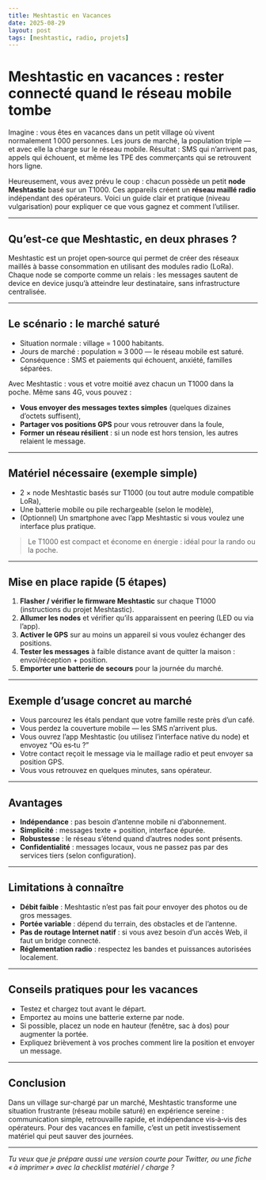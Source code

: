 ```yaml
---
title: Meshtastic en Vacances
date: 2025-08-29
layout: post
tags: [meshtastic, radio, projets]
---
```


# Meshtastic en vacances : rester connecté quand le réseau mobile tombe

Imagine : vous êtes en vacances dans un petit village où vivent normalement 1 000 personnes. Les jours de marché, la population triple — et avec elle la charge sur le réseau mobile. Résultat : SMS qui n’arrivent pas, appels qui échouent, et même les TPE des commerçants qui se retrouvent hors ligne.

Heureusement, vous avez prévu le coup : chacun possède un petit **node Meshtastic** basé sur un T1000. Ces appareils créent un **réseau maillé radio** indépendant des opérateurs. Voici un guide clair et pratique (niveau vulgarisation) pour expliquer ce que vous gagnez et comment l’utiliser.

---

## Qu’est‑ce que Meshtastic, en deux phrases ?

Meshtastic est un projet open‑source qui permet de créer des réseaux maillés à basse consommation en utilisant des modules radio (LoRa). Chaque node se comporte comme un relais : les messages sautent de device en device jusqu’à atteindre leur destinataire, sans infrastructure centralisée.

---

## Le scénario : le marché saturé

* Situation normale : village = 1 000 habitants.
* Jours de marché : population ≈ 3 000 — le réseau mobile est saturé.
* Conséquence : SMS et paiements qui échouent, anxiété, familles séparées.

Avec Meshtastic : vous et votre moitié avez chacun un T1000 dans la poche. Même sans 4G, vous pouvez :

* **Vous envoyer des messages textes simples** (quelques dizaines d’octets suffisent),
* **Partager vos positions GPS** pour vous retrouver dans la foule,
* **Former un réseau résilient** : si un node est hors tension, les autres relaient le message.

---

## Matériel nécessaire (exemple simple)

* 2 × node Meshtastic basés sur T1000 (ou tout autre module compatible LoRa),
* Une batterie mobile ou pile rechargeable (selon le modèle),
* (Optionnel) Un smartphone avec l’app Meshtastic si vous voulez une interface plus pratique.

> Le T1000 est compact et économe en énergie : idéal pour la rando ou la poche.

---

## Mise en place rapide (5 étapes)

1. **Flasher / vérifier le firmware Meshtastic** sur chaque T1000 (instructions du projet Meshtastic).
2. **Allumer les nodes** et vérifier qu’ils apparaissent en peering (LED ou via l’app).
3. **Activer le GPS** sur au moins un appareil si vous voulez échanger des positions.
4. **Tester les messages** à faible distance avant de quitter la maison : envoi/réception + position.
5. **Emporter une batterie de secours** pour la journée du marché.

---

## Exemple d’usage concret au marché

* Vous parcourez les étals pendant que votre famille reste près d’un café.
* Vous perdez la couverture mobile — les SMS n’arrivent plus.
* Vous ouvrez l’app Meshtastic (ou utilisez l’interface native du node) et envoyez “Où es‑tu ?”
* Votre contact reçoit le message via le maillage radio et peut envoyer sa position GPS.
* Vous vous retrouvez en quelques minutes, sans opérateur.

---

## Avantages

* **Indépendance** : pas besoin d’antenne mobile ni d’abonnement.
* **Simplicité** : messages texte + position, interface épurée.
* **Robustesse** : le réseau s’étend quand d’autres nodes sont présents.
* **Confidentialité** : messages locaux, vous ne passez pas par des services tiers (selon configuration).

---

## Limitations à connaître

* **Débit faible** : Meshtastic n’est pas fait pour envoyer des photos ou de gros messages.
* **Portée variable** : dépend du terrain, des obstacles et de l’antenne.
* **Pas de routage Internet natif** : si vous avez besoin d’un accès Web, il faut un bridge connecté.
* **Réglementation radio** : respectez les bandes et puissances autorisées localement.

---

## Conseils pratiques pour les vacances

* Testez et chargez tout avant le départ.
* Emportez au moins une batterie externe par node.
* Si possible, placez un node en hauteur (fenêtre, sac à dos) pour augmenter la portée.
* Expliquez brièvement à vos proches comment lire la position et envoyer un message.

---

## Conclusion

Dans un village sur‑chargé par un marché, Meshtastic transforme une situation frustrante (réseau mobile saturé) en expérience sereine : communication simple, retrouvaille rapide, et indépendance vis‑à‑vis des opérateurs. Pour des vacances en famille, c’est un petit investissement matériel qui peut sauver des journées.

---

*Tu veux que je prépare aussi une version courte pour Twitter, ou une fiche « à imprimer » avec la checklist matériel / charge ?*
